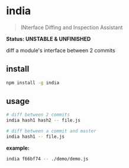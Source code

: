 # india

> INterface Diffing and Inspection Assistant

**Status: UNSTABLE & UNFINISHED**

diff a module's interface between 2 commits

## install

```bash
npm install -g india
```

## usage

```bash
# diff between 2 commits
india hash1 hash2 -- file.js

# diff between a commit and master
india hash1 -- file.js
```

**example:**

```bash
india f66bf74 -- ./demo/demo.js
```
